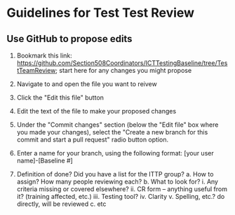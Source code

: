 # Guidelines for Test Test Review
## Use GitHub to propose edits
1. Bookmark this link: https://github.com/Section508Coordinators/ICTTestingBaseline/tree/TestTeamReview; start here for any changes you might propose
2. Navigate to and open the file you want to reivew
3. Click the "Edit this file" button
4. Edit the text of the file to make your proposed changes
5. Under the "Commit changes" section (below the "Edit file" box where you made your changes), select the "Create a new branch for this commit and start a pull request" radio button option.
6. Enter a name for your branch, using the following format: [your user name]-[Baseline #]


2.	Definition of done? Did you have a list for the ITTP group?
a.	How to assign? How many people reviewing each?
b.	What to look for?
i.	Any criteria missing or covered elsewhere?
ii.	CR form – anything useful from it? (training affected, etc.)
iii.	Testing tool?
iv.	Clarity
v.	Spelling, etc.? do directly, will be reviewed
c.	etc
